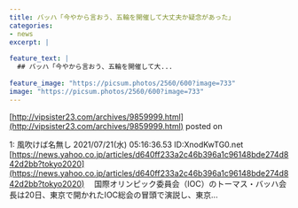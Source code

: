 ```yaml
---
title: バッハ「今やから言おう、五輪を開催して大丈夫か疑念があった」
categories:
- news
excerpt: |
  
feature_text: |
  ## バッハ「今やから言おう、五輪を開催して大...
  
feature_image: "https://picsum.photos/2560/600?image=733"
image: "https://picsum.photos/2560/600?image=733"
---
```


[http://vipsister23.com/archives/9859999.html](http://vipsister23.com/archives/9859999.html)
posted on 

<!--more-->

1: 風吹けば名無し 2021/07/21(水) 05:16:36.53 ID:XnodKwTG0.net [https://news.yahoo.co.jp/articles/d640ff233a2c46b396a1c96148bde274d842d2bb?tokyo2020](https://news.yahoo.co.jp/articles/d640ff233a2c46b396a1c96148bde274d842d2bb?tokyo2020) 　国際オリンピック委員会（IOC）のトーマス・バッハ会長は20日、東京で開かれたIOC総会の冒頭で演説し、東京...
